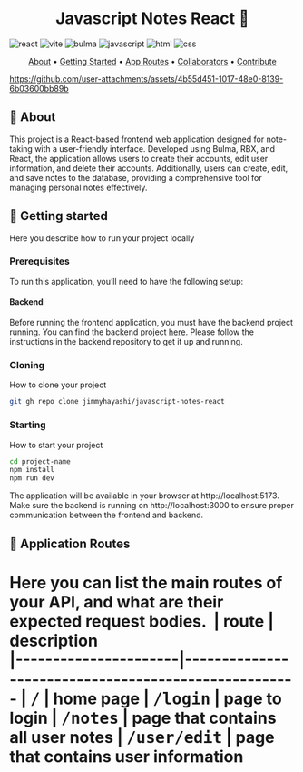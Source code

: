 [JAVASCRIPT__BADGE]: https://img.shields.io/badge/Javascript-000?style=for-the-badge&logo=javascript
[REACT__BADGE]: https://img.shields.io/badge/React-005CFE?style=for-the-badge&logo=react
[VITE_BADGE]: https://img.shields.io/badge/vite-%23646CFF.svg?style=for-the-badge&logo=vite&logoColor=white
[BULMA_BADGE]: https://img.shields.io/badge/bulma-00D0B1?style=for-the-badge&logo=bulma&logoColor=white
[CSS_BADGE]: https://img.shields.io/badge/css3-%231572B6.svg?style=for-the-badge&logo=css3&logoColor=white
[HTML_BADGE]: https://img.shields.io/badge/html5-%23E34F26.svg?style=for-the-badge&logo=html5&logoColor=white
[PROJECT__BADGE]: https://img.shields.io/badge/📱Visit_this_project-000?style=for-the-badge&logo=project
[PROJECT__URL]: https://github.com/Fernanda-Kipper/Readme-Templates

<h1 align="center" style="font-weight: bold;">Javascript Notes React 📝</h1>

![react][REACT__BADGE]
![vite][VITE_BADGE]
![bulma][BULMA_BADGE]
![javascript][JAVASCRIPT__BADGE]
![html][HTML_BADGE]
![css][CSS_BADGE]

<p align="center">
 <a href="#about">About</a> • 
 <a href="#started">Getting Started</a> • 
  <a href="#started">App Routes</a> • 
  <a href="#colab">Collaborators</a> •
 <a href="#contribute">Contribute</a>
</p>

https://github.com/user-attachments/assets/4b55d451-1017-48e0-8139-6b03600bb89b

<h2 id="started">📌 About</h2>

This project is a React-based frontend web application designed for note-taking with a user-friendly interface. Developed using Bulma, RBX, and React, the application allows users to create their accounts, edit user information, and delete their accounts. Additionally, users can create, edit, and save notes to the database, providing a comprehensive tool for managing personal notes effectively.

<h2 id="started">🚀 Getting started</h2>

Here you describe how to run your project locally

<h3>Prerequisites</h3>

To run this application, you’ll need to have the following setup:

<h4>Backend</h4>

Before running the frontend application, you must have the backend project running. You can find the backend project [here](https://github.com/jimmyhayashi/javascript-notes-backend.git). Please follow the instructions in the backend repository to get it up and running.


<h3>Cloning</h3>

How to clone your project

```bash
git gh repo clone jimmyhayashi/javascript-notes-react
```

<h3>Starting</h3>

How to start your project

```bash
cd project-name
npm install
npm run dev
```

The application will be available in your browser at http://localhost:5173. Make sure the backend is running on http://localhost:3000 to ensure proper communication between the frontend and backend.

<h2 id="routes">📍 Application Routes</h2>

Here you can list the main routes of your API, and what are their expected request bodies.
​
| route               | description                                          
|----------------------|-----------------------------------------------------
| <kbd>/</kbd>          | home page
| <kbd>/login</kbd>     | page to login
| <kbd>/notes</kbd>     | page that contains all user notes
| <kbd>/user/edit</kbd> | page that contains user information
=======
